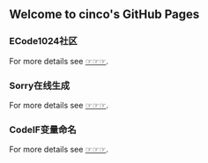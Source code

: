 ## Welcome to cinco's GitHub Pages

### ECode1024社区

For more details see [☞☞☞](http://www.xinke.org.cn).

### Sorry在线生成

For more details see [☞☞☞](http://sorry.xinke.org.cn).

### CodeIF变量命名

For more details see [☞☞☞](http://codeif.xinke.org.cn).
